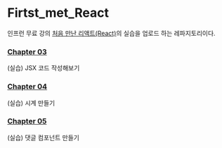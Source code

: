 # Firtst_met_React


인프런 무료 강의 [처음 만난 리액트(React)]의 실습을 업로드 하는 레파지토리이다.

[처음 만난 리액트(React)]: https://www.inflearn.com/course/%EC%B2%98%EC%9D%8C-%EB%A7%8C%EB%82%9C-%EB%A6%AC%EC%95%A1%ED%8A%B8


### [Chapter 03]
(실습) JSX 코드 작성해보기


[Chapter 03]:https://github.com/yoon1000/Firtst_met_React/tree/main/my-app/src/chapter_03



### [Chapter 04]
(실습) 시계 만들기


[Chapter 04]:https://github.com/yoon1000/Firtst_met_React/tree/main/my-app/src/chapter_04



### [Chapter 05]
(실습) 댓글 컴포넌트 만들기


[Chapter 05]:https://github.com/yoon1000/Firtst_met_React/tree/main/my-app/src/chapter_05
